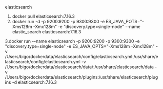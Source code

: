 elasticsearch
1. docker pull elasticsearch:7.16.3 
2. docker run -d -p 9200:9200 -p 9300:9300  -e ES_JAVA_POTS="-Xms128m -Xmx128m" -e "discovery.type=single-node" --name elastic_search elasticsearch:7.16.3

3.docker run --name elasticsearch -p 9200:9200 -p 9300:9300 -e "discovery.type=single-node" -e ES_JAVA_OPTS="-Xms128m -Xmx128m" -v /Users/bigo/dockerdata/elasticsearch/config/elasticsearch.yml:/usr/share/elasticsearch/config/elasticsearch.yml  -v /Users/bigo/dockerdata/elasticsearch/data/:/usr/share/elasticsearch/data  -v /Users/bigo/dockerdata/elasticsearch/plugins:/usr/share/elasticsearch/plugins -d elasticsearch:7.16.3